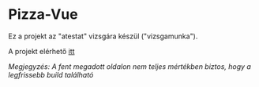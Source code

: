 # Pizza-Vue

Ez a projekt az "atestat" vizsgára készül ("vizsgamunka").

A projekt elérhető [itt](https://pizza.csalex.org)

*Megjegyzés: A fent megadott oldalon nem teljes mértékben biztos, hogy a legfrissebb build található*
